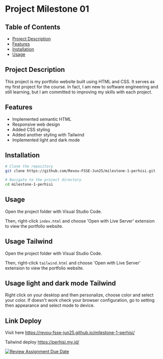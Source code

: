 # Project Milestone 01

## Table of Contents
- [Project Description](#project-description)
- [Features](#features)
- [Installation](#installation)
- [Usage](#usage)

## Project Description
This project is my portfolio website built using HTML and CSS. It serves as my first project for the course. In fact, I am new to software engineering and still learning, but I am committed to improving my skills with each project.

## Features
- Implemented semantic HTML
- Responsive web design
- Added CSS styling
- Added another styling with Tailwind
- Implemented light and dark mode 

## Installation
```bash
# Clone the repository
git clone https://github.com/Revou-FSSE-Jun25/milestone-1-perhisi.git

# Navigate to the project directory
cd milestone-1-perhisi
```

## Usage
Open the project folder with Visual Studio Code.

Then, right-click `index.html` and choose 'Open with Live Server' extension to view the portfolio website.

## Usage Tailwind

Open the project folder with Visual Studio Code.

Then, right-click `tailwind.html` and choose 'Open with Live Server' extension to view the portfolio website.

## Usage light and dark mode Tailwind

Right click on your desktop and then personalize, choose color and select your color.
If doesn't work check your browser configuration, go to setting then appearance and select mode to device.

## Link Deploy
Visit here https://revou-fsse-jun25.github.io/milestone-1-perhisi/

Tailwind deploy https://perhisi.my.id/



[![Review Assignment Due Date](https://classroom.github.com/assets/deadline-readme-button-22041afd0340ce965d47ae6ef1cefeee28c7c493a6346c4f15d667ab976d596c.svg)](https://classroom.github.com/a/akoVEwkh)


